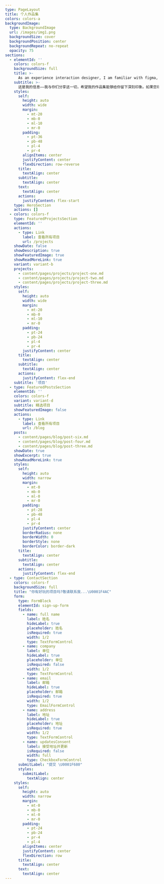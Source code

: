 ```yaml
---
type: PageLayout
title: 个人作品集
colors: colors-a
backgroundImage:
  type: BackgroundImage
  url: /images/img1.png
  backgroundSize: cover
  backgroundPosition: center
  backgroundRepeat: no-repeat
  opacity: 75
sections:
  - elementId: ''
    colors: colors-f
    backgroundSize: full
    title: >-
      As an experience interaction designer, I am familiar with figma, Axure, PS and other design software
    subtitle: >-
      这是我的信息——我与你们分享这一切，希望我的作品集能够给你留下深刻印象。如果您印象深刻，您可以继续向下滚动以查看有关我的更多详细信息和证书。
    styles:
      self:
        height: auto
        width: wide
        margin:
          - mt-20
          - mb-0
          - ml-10
          - mr-0
        padding:
          - pt-36
          - pb-48
          - pl-4
          - pr-4
        alignItems: center
        justifyContent: center
        flexDirection: row-reverse
      title:
        textAlign: center
      subtitle:
        textAlign: center
      text:
        textAlign: center
      actions:
        justifyContent: flex-start
    type: HeroSection
    actions: []
  - colors: colors-f
    type: FeaturedProjectsSection
    elementId: ''
    actions:
      - type: Link
        label: 查看所有项目
        url: /projects
    showDate: false
    showDescription: true
    showFeaturedImage: true
    showReadMoreLink: true
    variant: variant-b
    projects:
      - content/pages/projects/project-one.md
      - content/pages/projects/project-two.md
      - content/pages/projects/project-three.md
    styles:
      self:
        height: auto
        width: wide
        margin:
          - mt-20
          - mb-0
          - ml-10
          - mr-0
        padding:
          - pt-24
          - pb-24
          - pl-4
          - pr-4
        justifyContent: center
      title:
        textAlign: center
      subtitle:
        textAlign: center
      actions:
        justifyContent: flex-end
    subtitle: '项目'
  - type: FeaturedPostsSection
    elementId: ''
    colors: colors-f
    variant: variant-d
    subtitle: 精选项目
    showFeaturedImage: false
    actions:
      - type: Link
        label: 查看所有项目
        url: /blog
    posts:
      - content/pages/blog/post-six.md
      - content/pages/blog/post-four.md
      - content/pages/blog/post-three.md
    showDate: true
    showExcerpt: true
    showReadMoreLink: true
    styles:
      self:
        height: auto
        width: narrow
        margin:
          - mt-0
          - mb-0
          - ml-0
          - mr-0
        padding:
          - pt-28
          - pb-48
          - pl-4
          - pr-4
        justifyContent: center
        borderRadius: none
        borderWidth: 0
        borderStyle: none
        borderColor: border-dark
      title:
        textAlign: center
      subtitle:
        textAlign: center
      actions:
        justifyContent: flex-end
  - type: ContactSection
    colors: colors-f
    backgroundSize: full
    title: "你有好玩的项目吗?敬请联系我...\U0001F4AC"
    form:
      type: FormBlock
      elementId: sign-up-form
      fields:
        - name: full name
          label: 姓名
          hideLabel: true
          placeholder: 姓名
          isRequired: true
          width: 1/2
          type: TextFormControl
        - name: company
          label: 单位
          hideLabel: true
          placeholder: 单位
          isRequired: false
          width: 1/2
          type: TextFormControl
        - name: email
          label: 邮箱
          hideLabel: true
          placeholder: 邮箱
          isRequired: true
          width: 1/2
          type: EmailFormControl
        - name: address
          label: 地址
          hideLabel: true
          placeholder: 地址
          isRequired: true
          width: 1/2
          type: TextFormControl
        - name: updatesConsent
          label: 接受地址并更新
          isRequired: false
          width: full
          type: CheckboxFormControl
      submitLabel: "提交 \U0001F680"
      styles:
        submitLabel:
          textAlign: center
    styles:
      self:
        height: auto
        width: narrow
        margin:
          - mt-0
          - mb-0
          - ml-0
          - mr-0
        padding:
          - pt-24
          - pb-24
          - pr-4
          - pl-4
        alignItems: center
        justifyContent: center
        flexDirection: row
      title:
        textAlign: center
      text:
        textAlign: center
---
```

